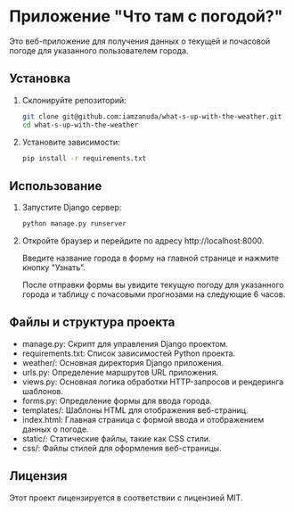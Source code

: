 # Приложение "Что там с погодой?"

Это веб-приложение для получения данных о текущей и почасовой погоде для указанного пользователем города.

## Установка

1. Склонируйте репозиторий:

   ```bash
   git clone git@github.com:iamzanuda/what-s-up-with-the-weather.git
   cd what-s-up-with-the-weather

2. Установите зависимости:

   ```bash
   pip install -r requirements.txt

## Использование

1. Запустите Django сервер:

   ```bash
   python manage.py runserver

2. Откройте браузер и перейдите по адресу http://localhost:8000.

   Введите название города в форму на главной странице и нажмите кнопку "Узнать".

   После отправки формы вы увидите текущую погоду для указанного города и таблицу с почасовыми прогнозами на следующие 6 часов.

## Файлы и структура проекта
- manage.py: Скрипт для управления Django проектом.
- requirements.txt: Список зависимостей Python проекта.
- weather/: Основная директория Django приложения.
- urls.py: Определение маршрутов URL приложения.
- views.py: Основная логика обработки HTTP-запросов и рендеринга шаблонов.
- forms.py: Определение формы для ввода города.
- templates/: Шаблоны HTML для отображения веб-страниц.
- index.html: Главная страница с формой ввода и отображением данных о погоде.
- static/: Статические файлы, такие как CSS стили.
- css/: Файлы стилей для оформления веб-страницы.

## Лицензия
Этот проект лицензируется в соответствии с лицензией MIT.
